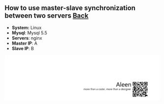 ## How to use master-slave synchronization between two servers [Back](./qa.md)

- **System:** Linux
- **Mysql**: Mysql 5.5
- **Servers**: nginx
- **Master IP**: A
- **Slave IP**: B



<a href="http://aleen42.github.io/" target="_blank" ><img src="./../pic/tail.gif"></a>
